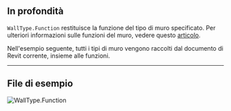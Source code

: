 ## In profondità
`WallType.Function` restituisce la funzione del tipo di muro specificato. Per ulteriori informazioni sulle funzioni del muro, vedere questo [articolo](https://help.autodesk.com/view/RVT/2025/ITA/?guid=GUID-718C1341-C4FC-40D6-9646-D2E13A861D33).

Nell'esempio seguente, tutti i tipi di muro vengono raccolti dal documento di Revit corrente, insieme alle funzioni.
___
## File di esempio

![WallType.Function](./Revit.Elements.WallType.Function_img.jpg)
